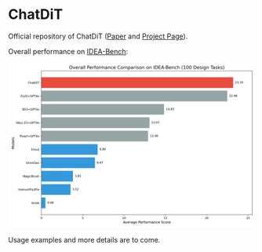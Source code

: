 # ChatDiT

Official repository of ChatDiT ([Paper](https://arxiv.org/abs/2412.12571) and [Project Page](https://ali-vilab.github.io/ChatDiT/)).

Overall performance on [IDEA-Bench](https://ali-vilab.github.io/IDEA-Bench-Page/):

![IDEA-Bench-Overall-Performance](static/idea-bench-overall.png)

Usage examples and more details are to come.
